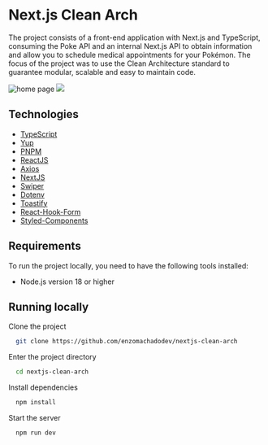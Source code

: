 

# Next.js Clean Arch

The project consists of a front-end application with Next.js and TypeScript, consuming the Poke API and an internal Next.js API to obtain information and allow you to schedule medical appointments for your Pokémon. The focus of the project was to use the Clean Architecture standard to guarantee modular, scalable and easy to maintain code.

![home page](public/test-sample/Home.png)
![](public/test-sample/Agendar%20Consulta.png)

## Technologies

 - [TypeScript](https://www.typescriptlang.org/)
 - [Yup](https://www.npmjs.com/package/yup?activeTab=readme)
 - [PNPM](https://pnpm.io/installation)
 - [ReactJS](https://react.dev/)
 - [Axios](https://axios-http.com/docs/intro)
 - [NextJS](https://nextjs.org/)
 - [Swiper](https://swiperjs.com/demos)
 - [Dotenv](https://www.npmjs.com/package/dotenv)
 - [Toastify](https://www.npmjs.com/package/react-toastify)
 - [React-Hook-Form](https://react-hook-form.com/)
 - [Styled-Components](https://styled-components.com/)

## Requirements

To run the project locally, you need to have the following tools installed:

- Node.js version 18 or higher

## Running locally

Clone the project

```bash
  git clone https://github.com/enzomachadodev/nextjs-clean-arch
```

Enter the project directory

```bash
  cd nextjs-clean-arch
```

Install dependencies

```bash
  npm install
```

Start the server

```bash
  npm run dev
```


